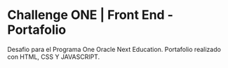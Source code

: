 # Challenge ONE | Front End -  Portafolio

Desafio para el Programa One Oracle Next Education. Portafolio realizado con HTML, CSS Y JAVASCRIPT.

